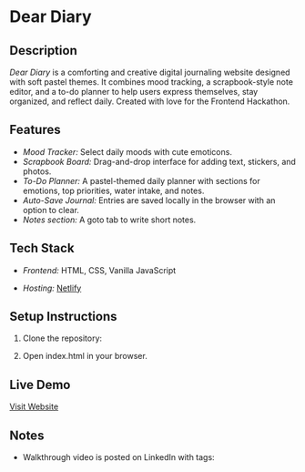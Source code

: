 # Dear Diary 

## Description
*Dear Diary* is a comforting and creative digital journaling website designed with soft pastel themes. It combines mood tracking, a scrapbook-style note editor, and a to-do planner to help users express themselves, stay organized, and reflect daily. Created with love for the Frontend Hackathon.

## Features
- *Mood Tracker:* Select daily moods with cute emoticons.
- *Scrapbook Board:* Drag-and-drop interface for adding text, stickers, and photos.
- *To-Do Planner:* A pastel-themed daily planner with sections for emotions, top priorities, water intake, and notes.
- *Auto-Save Journal:* Entries are saved locally in the browser with an option to clear.
- *Notes section:* A goto tab to write short notes.
## Tech Stack
- *Frontend:* HTML, CSS, Vanilla JavaScript

- *Hosting:* [Netlify](https://deardiaryhackathon.netlify.app)

## Setup Instructions
1. Clone the repository:

2. Open index.html in your browser.

## Live Demo
[Visit Website](https://deardiaryhackathon.netlify.app)

## Notes
- Walkthrough video is posted on LinkedIn with tags:  
